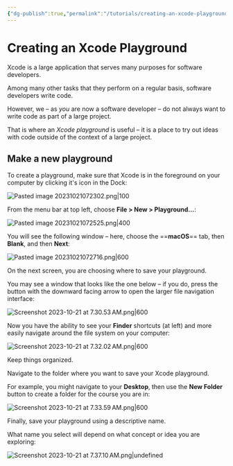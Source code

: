```yaml
---
{"dg-publish":true,"permalink":"/tutorials/creating-an-xcode-playground/","dgHomeLink":true}
---
```


# Creating an Xcode Playground

Xcode is a large application that serves many purposes for software developers.

Among many other tasks that they perform on a regular basis, software developers write code.

However, we – as *you* are now a software developer – do not always want to write code as part of a large project.

That is where an *Xcode playground* is useful – it is a place to try out ideas with code outside of the context of a large project.
## Make a new playground

To create a playground, make sure that Xcode is in the foreground on your computer by clicking it's icon in the Dock:

![Pasted image 20231021072302.png|100](/img/user/Media/Pasted%20image%2020231021072302.png)

From the menu bar at top left, choose **File > New > Playground...**:

![Pasted image 20231021072525.png|400](/img/user/Media/Pasted%20image%2020231021072525.png)

You will see the following window – here, choose the ==**macOS**== tab, then **Blank**, and then **Next**:

![Pasted image 20231021072716.png|600](/img/user/Media/Pasted%20image%2020231021072716.png)

On the next screen, you are choosing where to save your playground.

You may see a window that looks like the one below – if you do, press the button with the downward facing arrow to open the larger file navigation interface:

![Screenshot 2023-10-21 at 7.30.53 AM.png|600](/img/user/Media/Screenshot%202023-10-21%20at%207.30.53%E2%80%AFAM.png)

Now you have the ability to see your **Finder** shortcuts (at left) and more easily navigate around the file system on your computer:

![Screenshot 2023-10-21 at 7.32.02 AM.png|600](/img/user/Media/Screenshot%202023-10-21%20at%207.32.02%E2%80%AFAM.png)

Keep things organized.

Navigate to the folder where you want to save your Xcode playground.

For example, you might navigate to your **Desktop**, then use the **New Folder** button to create a folder for the course you are in:

![Screenshot 2023-10-21 at 7.33.59 AM.png|600](/img/user/Media/Screenshot%202023-10-21%20at%207.33.59%E2%80%AFAM.png)

Finally, save your playground using a descriptive name.

What name you select will depend on what concept or idea you are exploring:

![Screenshot 2023-10-21 at 7.37.10 AM.png|undefined](/img/user/Media/Screenshot%202023-10-21%20at%207.37.10%E2%80%AFAM.png)



